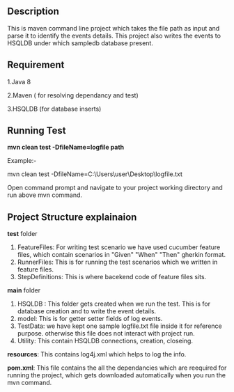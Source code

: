 **Description**
--------------------------------------------------------------------------------------
This is maven command line project which takes the file path as input and parse it to identify the events details.
This project also writes the events to HSQLDB under which sampledb database present.

**Requirement**
--------------------------------------------------------------------------------------
1.Java 8

2.Maven ( for resolving dependancy and test)

3.HSQLDB (for database inserts)


**Running Test**
--------------------------------------------------------------------------------------

**mvn clean test -DfileName=logfile path**

Example:-

mvn clean test -DfileName=C:\Users\user\Desktop\logfile.txt

Open command prompt and navigate to your project working directory and run above mvn command.

**Project Structure explainaion**
--------------------------------------------------------------------------------------
**test** folder
1. FeatureFiles: For writing test scenario we have used cucumber feature files, which contain scenarios in "Given" "When" "Then" gherkin format.
2. RunnerFiles: This is for running the test scenarios which we written in feature files.
3. StepDefinitions: This is where bacekend code of feature files sits.

**main** folder
1. HSQLDB : This folder gets created when we run the test. This is for database creation and to write the event details.
2. model: This is for getter setter fields of log events.
3. TestData: we have kept one sample logfile.txt file inside it for reference purpose. otherwise this file does not interact with project run.
4. Utility: This contain HSQLDB connections, creation, closeing.

**resources**: This contains log4j.xml which helps to log the info.

**pom.xml**: This file contains the all the dependancies which are reequired for running the project,
        which gets downloaded automatically when you run the mvn command.
